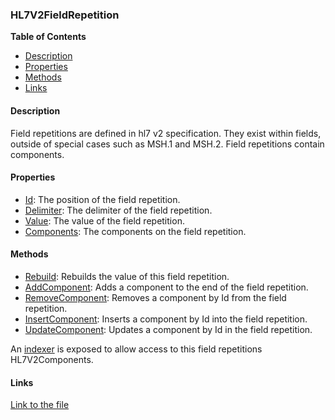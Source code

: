 ### HL7V2FieldRepetition

**Table of Contents**
- [Description](#description)
- [Properties](#properties)
- [Methods](#methods)
- [Links](#links)

#### Description

Field repetitions are defined in hl7 v2 specification. They exist within fields, outside of special cases such as MSH.1 and MSH.2. Field repetitions contain components.

#### Properties

- [Id](/api/ExpressionEvaluatorForDotNet.HL7V2FieldRepetition.html#ExpressionEvaluatorForDotNet_HL7V2FieldRepetition_Id): The position of the field repetition.
- [Delimiter](/api/ExpressionEvaluatorForDotNet.HL7V2FieldRepetition.html#ExpressionEvaluatorForDotNet_HL7V2FieldRepetition_Delimiter): The delimiter of the field repetition.
- [Value](/api/ExpressionEvaluatorForDotNet.HL7V2FieldRepetition.html#ExpressionEvaluatorForDotNet_HL7V2FieldRepetition_Value): The value of the field repetition.
- [Components](/api/ExpressionEvaluatorForDotNet.HL7V2FieldRepetition.html#ExpressionEvaluatorForDotNet_HL7V2FieldRepetition_Components): The components on the field repetition.

#### Methods

- [Rebuild](/api/ExpressionEvaluatorForDotNet.HL7V2FieldRepetition.html#ExpressionEvaluatorForDotNet_HL7V2FieldRepetition_Rebuild): Rebuilds the value of this field repetition.
- [AddComponent](/api/ExpressionEvaluatorForDotNet.HL7V2FieldRepetition.html#ExpressionEvaluatorForDotNet_HL7V2FieldRepetition_AddComponent_System_String_): Adds a component to the end of the field repetition.
- [RemoveComponent](/api/ExpressionEvaluatorForDotNet.HL7V2FieldRepetition.html#ExpressionEvaluatorForDotNet_HL7V2FieldRepetition_RemoveComponent_System_Int32_): Removes a component by Id from the field repetition.
- [InsertComponent](/api/ExpressionEvaluatorForDotNet.HL7V2FieldRepetition.html#ExpressionEvaluatorForDotNet_HL7V2FieldRepetition_InsertComponent_System_Int32_System_String_): Inserts a component by Id into the field repetition.
- [UpdateComponent](/api/ExpressionEvaluatorForDotNet.HL7V2FieldRepetition.html#ExpressionEvaluatorForDotNet_HL7V2FieldRepetition_UpdateComponent_System_Int32_System_String_): Updates a component by Id in the field repetition.

An [indexer](/api/ExpressionEvaluatorForDotNet.HL7V2FieldRepetition.html#ExpressionEvaluatorForDotNet_HL7V2FieldRepetition_Item_System_Int32_) is exposed to allow access to this field repetitions HL7V2Components.

#### Links

[Link to the file](/api/ExpressionEvaluatorForDotNet.HL7V2FieldRepetition.html)